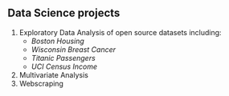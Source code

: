 ## Data Science projects

1. Exploratory Data Analysis of open source datasets including:
   - *Boston Housing*
   - *Wisconsin Breast Cancer*
   - *Titanic Passengers*
   - *UCI Census Income*
2. Multivariate Analysis
3. Webscraping
